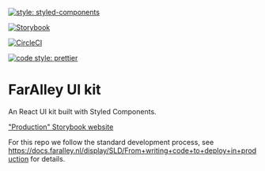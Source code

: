 [![style: styled-components](https://img.shields.io/badge/style-%F0%9F%92%85%20styled--components-orange.svg?colorB=daa357&colorA=db748e)](https://github.com/styled-components/styled-components)

[![Storybook](https://cdn.jsdelivr.net/gh/storybookjs/brand@master/badge/badge-storybook.svg)](link-to-site)

[![CircleCI](https://circleci.com/gh/eversteeg/faralley-ui-kit/tree/master.svg?style=svg&circle-token=e3efe33b974e4f52e4be52418d787a587200a41b)](https://circleci.com/gh/eversteeg/faralley-ui-kit/tree/master)

[![code style: prettier](https://img.shields.io/badge/code_style-prettier-ff69b4.svg?style=flat-square)](https://github.com/prettier/prettier)

# FarAlley UI kit
An React UI kit built with Styled Components.

["Production" Storybook website](https://storybook-ff88a6b0c676.faralley.com/)

For this repo we follow the standard development process, see https://docs.faralley.nl/display/SLD/From+writing+code+to+deploy+in+production for details.
